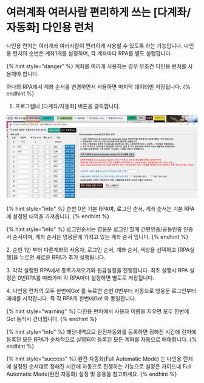 # 여러계좌 여러사람 편리하게 쓰는 \[다계좌/자동화] 다인용 런처

​다인용 런처는 여러계좌 여러사람이 편리하게 사용할 수 있도록 하는 기능입니다. 다인용 런처의 순번은 계좌1개를 설정하며, 각 계좌마다 RPA를 별도 실행합니다.

{% hint style="danger" %}
계좌를 여러개 사용하는 경우 무조건 다인용 런처를 사용해야 합니다.

하나의 RPA에서 계좌 순서를 변경하면서 사용하면 마지막 데이터만 저장됩니다.
{% endhint %}

1. 프로그램내 \[다계좌/자동화] 버튼을 클릭합니다.

![](<.gitbook/assets/image (104) (1).png>)

{% hint style="info" %}
순번 0은 기본 RPA며, 로그인 순서, 계좌 순서는 기본 RPA에 설정된 내역을 가져옵니다.&#x20;
{% endhint %}

{% hint style="info" %}
로그인순서는 영웅문 로그인 할때 간편인증/공동인증 인증서 순서이며, 계좌 순서는 영웅문에 가지고 있는 계좌 순서 입니다.
{% endhint %}

2\. 순번 1번 부터 다른계좌의 사용자, 로그인 순서, 계좌 순서, 색상을 선택하고 \[RPA실행]을 누르면 새로운 RPA가 추가 실행됩니다.



3\. 각각 실행된 RPA에서 종목가져오기와 원금설정을 진행합니다. 최초 실행시 RPA 설정은 0번RPA를 따라가며 각 RPA마다 설정하면 별도로 저장됩니다.



4\. 다인용 런처의 모두 한번에Go! 를 누르면 순번 0번부터 자동으로 영웅문 로그인부터 매매를 시작합니다. 즉 각 RPA의 한번에Go! 와 동일합니다.

{% hint style="warning" %}
다인용 런처에서 사용자 이름을 지우면 모두 한번에 Go! 동작시 건너뜁니다.
{% endhint %}

{% hint style="info" %}
해당내역으로 완전자동화를 등록하면 정해진 시간에 런처에 등록된 모든 RPA가 순차적으로 실행되어 등록된 모든 계좌를 자동으로 매매합니다.
{% endhint %}

{% hint style="success" %}
완전 자동화(Full Automatic Mode) 는 다인용 런처에 설정된 순서대로 정해진 시간에 자동으로 진행하는 기능으로 설정은 가이드내 Full Automatic Mode(완전 자동화) 설정 및 응용을 참고하세요.
{% endhint %}

